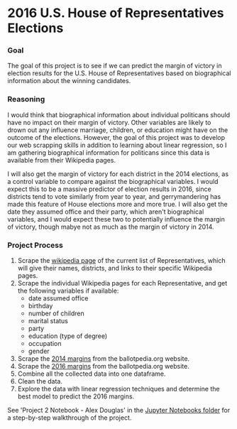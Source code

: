 # 2016 U.S. House of Representatives Elections

### Goal

The goal of this project is to see if we can predict the margin of victory in election results for the U.S. House of Representatives based on biographical information about the winning candidates.

### Reasoning

I would think that biographical information about individual politicans should have no impact on their margin of victory. Other variables are likely to drown out any influence marriage, children, or education might have on the outcome of the elections. However, the goal of this project was to develop our web scrapping skills in addition to learning about linear regression, so I am gathering biographical information for politicans since this data is available from their Wikipedia pages.

I will also get the margin of victory for each district in the 2014 elections, as a control variable to compare against the biographical variables. I would expect this to be a massive predictor of election results in 2016, since districts tend to vote similarly from year to year, and gerrymandering has made this feature of House elections more and more true. I will also get the date they assumed office and their party, which aren't biographical variables, and I would expect these two to potentially influence the margin of victory, though mabye not as much as the margin of victory in 2014.

### Project Process

1. Scrape the [wikipedia page](https://en.wikipedia.org/wiki/Current_members_of_the_United_States_House_of_Representatives) of the current list of Representatives, which will give their names, districts, and links to their specific Wikipedia pages.
2. Scrape the individual Wikipedia pages for each Representative, and get the following variables if available:
    - date assumed office
    - birthday
    - number of children
    - marital status
    - party
    - education (type of degree)
    - occupation
    - gender
3. Scrape the [2014 margins](https://ballotpedia.org/Margin_of_victory_analysis_for_the_2014_congressional_elections) from the ballotpedia.org website.
4. Scrape the [2016 margins](https://ballotpedia.org/United_States_House_of_Representatives_elections,_2016) from the ballotpedia.org website.
5. Combine all the collected data into one dataframe.
6. Clean the data.
6. Explore the data with linear regression techniques and determine the best model to predict the 2016 margins.

See 'Project 2 Notebook - Alex Douglas' in the [Jupyter Notebooks folder](Jupyter%20Notebooks/) for a step-by-step walkthrough of the project.
